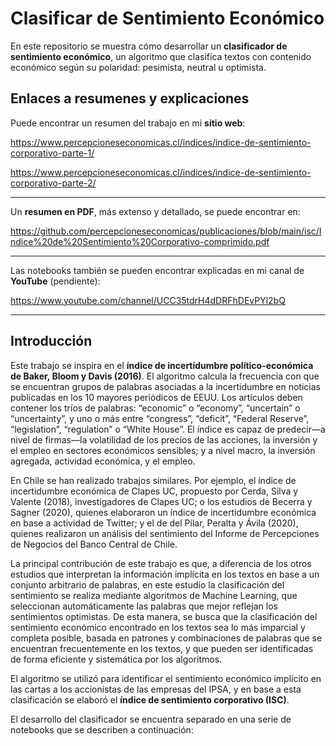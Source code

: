 # Clasificar de Sentimiento Económico

En este repositorio se muestra cómo desarrollar un **clasificador de sentimiento económico**, un algoritmo que clasifica textos con contenido económico según su polaridad: pesimista, neutral u optimista.

## Enlaces a resumenes y explicaciones

Puede encontrar un resumen del trabajo en mi **sitio web**:

https://www.percepcioneseconomicas.cl/indices/indice-de-sentimiento-corporativo-parte-1/

https://www.percepcioneseconomicas.cl/indices/indice-de-sentimiento-corporativo-parte-2/

***

Un **resumen en PDF**, más extenso y detallado, se puede encontrar en:

https://github.com/percepcioneseconomicas/publicaciones/blob/main/isc/Indice%20de%20Sentimiento%20Corporativo-comprimido.pdf

***

Las notebooks también se pueden encontrar explicadas en mi canal de **YouTube** (pendiente): 

https://www.youtube.com/channel/UCC35tdrH4dDRFhDEvPYl2bQ

---



## Introducción 

Este trabajo se inspira en el **índice de incertidumbre político-económica de Baker, Bloom y Davis (2016)**. El algoritmo calcula la frecuencia con que se encuentran grupos de palabras asociadas a la incertidumbre en noticias publicadas en los 10 mayores periódicos de EEUU. Los artículos deben contener los tríos de palabras: “economic” o “economy”, “uncertain” o “uncertainty”, y uno o más entre “congress”, “deficit”, “Federal Reserve”, “legislation”, “regulation” o “White House”. El índice es capaz de predecir—a nivel de firmas—la volatilidad de los precios de las acciones, la inversión y el empleo en sectores económicos sensibles; y a nivel macro, la inversión agregada, actividad económica, y el empleo.

En Chile se han realizado trabajos similares. Por ejemplo, el índice de incertidumbre económica de Clapes UC, propuesto por Cerda, Silva y Valente (2018), investigadores de Clapes UC; o los estudios de Becerra y Sagner (2020), quienes elaboraron un índice de incertidumbre económica en base a actividad de Twitter; y el de del Pilar, Peralta y Ávila (2020), quienes realizaron un análisis del sentimiento del Informe de Percepciones de Negocios del Banco Central de Chile.

La principal contribución de este trabajo es que, a diferencia de los otros estudios que interpretan la información implícita en los textos en base a un conjunto arbitrario de palabras, en este estudio la clasificación del sentimiento se realiza mediante algoritmos de Machine Learning, que seleccionan automáticamente las palabras que mejor reflejan los sentimientos optimistas. De esta manera, se busca que la clasificación del sentimiento económico encontrado en los textos sea lo más imparcial y completa posible, basada en patrones y combinaciones de palabras que se encuentran frecuentemente en los textos, y que pueden ser identificadas de forma eficiente y sistemática por los algoritmos. 

El algoritmo se utilizó para identificar el sentimiento económico implícito en las cartas a los accionistas de las empresas del IPSA, y en base a esta clasificación se elaboró el **índice de sentimiento corporativo (ISC)**.

El desarrollo del clasificador se encuentra separado en una serie de notebooks que se describen a continuación:

